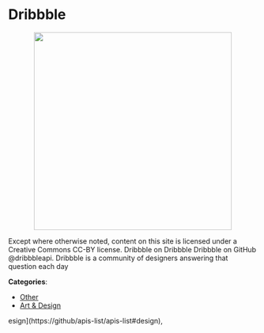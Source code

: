 # Dribbble
<p align="center">
    <img width="400" src="https://raw.githubusercontent.com/apis-list/apis-list/apis/dribbble/logo_256x256.png" />
</p>

Except where otherwise noted, content on this site is licensed under a Creative Commons CC-BY license. Dribbble on Dribbble Dribbble on GitHub @dribbbleapi. Dribbble is a community of designers answering that question each day



**Categories**:
- [Other](https://github.com/apis-list/apis-list#other)
- [Art & Design](https://github.com/apis-list/apis-list#art-and-design)



esign](https://github/apis-list/apis-list#design),


